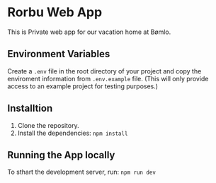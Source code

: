 # Rorbu Web App
This is Private web app for our vacation home at Bømlo.

## Environment Variables

Create a `.env` file in the root directory of your project and copy the enviroment information from `.env.example` file. (This will only provide access to an example project for testing purposes.) 

## Installtion
1. Clone the repository.
2. Install the dependencies: ```npm install ```

## Running the App locally
To sthart the development server, run: ```npm run dev```